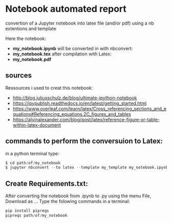# Notebook automated report
convertion of a Jupyter notebook into latex file (and/or pdf) using a nb extentions and template


Here the notebook:
- **my_notebook.ipynb** 
will be converted in with nbconvert:
- **my_notebook.tex**
after compilation with Latex:
- **my_notebook.pdf**


## sources

Ressources i used to creat this notebook:
- http://blog.juliusschulz.de/blog/ultimate-ipython-notebook
- https://ipypublish.readthedocs.io/en/latest/getting_started.html
- https://www.overleaf.com/learn/latex/Cross_referencing_sections_and_equations#Referencing_equations.2C_figures_and_tables
- https://alvinalexander.com/blog/post/latex/reference-figure-or-table-within-latex-document


## commands to perform the conversuion to Latex:
in a python terminal type:
```python
$ cd path/of/my_notebook
$ jupyter nbconvert --to latex --template my_template my_notebook.ipynb 
```

## Create Requirements.txt:
After converting the notebook from .ipynb to .py using the menu File, Download as ...
Type the folowing commands in a terminal:
```Python
pip install pipreqs
pipreqs path/of/my_notebook
```
